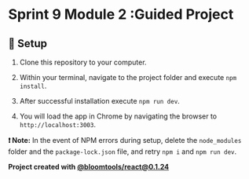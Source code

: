 # Sprint 9 Module 2 :Guided Project

## 💾 Setup

1. Clone this repository to your computer.

2. Within your terminal, navigate to the project folder and execute `npm install`.

3. After successful installation execute `npm run dev`.

4. You will load the app in Chrome by navigating the browser to `http://localhost:3003`.

**❗ Note:** In the event of NPM errors during setup, delete the `node_modules` folder and the `package-lock.json` file, and retry `npm i` and `npm run dev`.

**Project created with [@bloomtools/react@0.1.24](https://github.com/bloominstituteoftechnology/npm-tools-react)**
